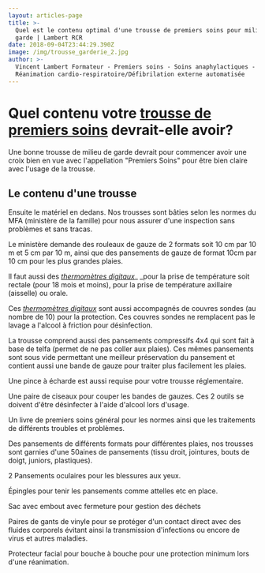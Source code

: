 ```yaml
---
layout: articles-page
title: >-
  Quel est le contenu optimal d'une trousse de premiers soins pour milieux de
  garde | Lambert RCR
date: 2018-09-04T23:44:29.390Z
image: /img/trousse_garderie_2.jpg
author: >-
  Vincent Lambert Formateur - Premiers soins - Soins anaphylactiques -
  Réanimation cardio-respiratoire/Défibrilation externe automatisée
---
```

# Quel contenu votre [**trousse de premiers soins**](http://lambertrcr.com/materiel-de-premiers-soins/trousse-premiers-soins-garderie-cpe) devrait-elle avoir?

Une bonne trousse de milieu de garde devrait pour commencer avoir une croix bien en vue avec l'appellation "Premiers Soins" pour être bien claire avec l'usage de la trousse.

## Le contenu d'une trousse

 Ensuite le matériel en dedans. Nos trousses sont bâties selon les normes du MFA (ministère de la famille) pour nous assurer d'une inspection sans problèmes et sans tracas.

Le ministère demande des rouleaux de gauze de 2 formats soit 10 cm par 10 m et 5 cm par 10 m, ainsi que des pansements de gauze de format 10cm par 10 cm pour les plus grandes plaies. 

Il faut aussi des [_thermomètres digitaux_](http://lambertrcr.com/mat%C3%A9riel-de-premiers-soins/thermometres-digitaux)_ _pour la prise de température soit rectale (pour 18 mois et moins), pour la prise de température axillaire (aisselle) ou orale. 

Ces [_thermomètres digitaux_](http://lambertrcr.com/mat%C3%A9riel-de-premiers-soins/thermometres-digitaux) sont aussi accompagnés de couvres sondes (au nombre de 10) pour la protection. Ces couvres sondes ne remplacent pas le lavage a l'alcool à friction pour désinfection. 

La trousse comprend aussi des pansements compressifs 4x4 qui sont fait à base de telfa (permet de ne pas coller aux plaies). Ces mêmes pansements sont sous vide permettant une meilleur préservation du pansement et contient aussi une bande de gauze pour traiter plus facilement les plaies.

Une pince à écharde est aussi requise pour votre trousse réglementaire.

Une paire de ciseaux pour couper les bandes de gauzes. Ces 2 outils se doivent d'être désinfecter à l'aide d'alcool lors d'usage.

Un livre de premiers soins général pour les normes ainsi que les traitements de différents troubles et problèmes.

Des pansements de différents formats pour différentes plaies, nos trousses sont garnies d'une 50aines de pansements (tissu droit, jointures, bouts de doigt, juniors, plastiques).

 2 Pansements oculaires pour les blessures aux yeux. 

Épingles pour tenir les pansements comme attelles etc en place.

Sac avec embout avec fermeture pour gestion des déchets

Paires de gants de vinyle pour se protéger d'un contact direct avec des fluides corporels évitant ainsi la transmission d'infections ou encore de virus et autres maladies. 

Protecteur facial pour bouche à bouche pour une protection minimum lors d'une réanimation.
